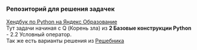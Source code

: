### Репозиторий для решения задачек  

[Хендбук по Python на Яндекс Образование](https://education.yandex.ru/handbook/python)  
Тут задачи начиная с Q (Корень зла) из **2 Базовые конструкции Python** - 2.2 Условный оператор.  
Так же есть варианты решения из [Решебника](https://reshebnik.mumuproject.com/)  

